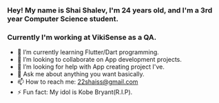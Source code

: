 ### Hey! My name is Shai Shalev, I'm 24 years old, and I'm a 3rd year Computer Science student.
### Currently I'm working at VikiSense as a QA.

- 🌱 I’m currently learning Flutter/Dart programming.
- 👯 I’m looking to collaborate on App development projects.
- 🤔 I’m looking for help with App creating project I've.
- 💬 Ask me about anything you want basically.
- 📫 How to reach me: 22shaiss@gmail.com
- ⚡ Fun fact: My idol is Kobe Bryant(R.I.P).
